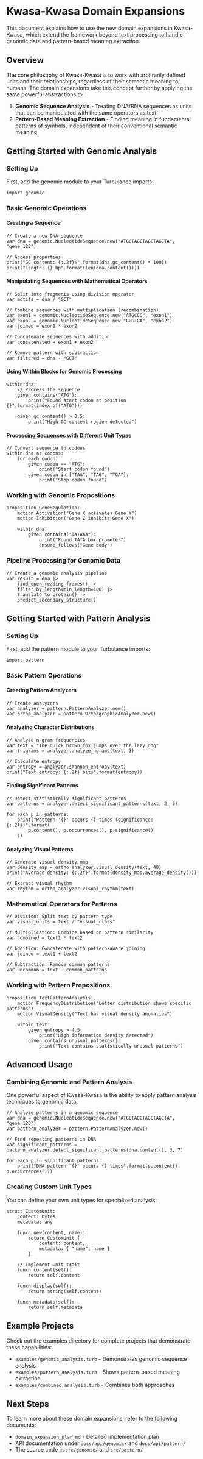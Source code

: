 # Kwasa-Kwasa Domain Expansions

This document explains how to use the new domain expansions in Kwasa-Kwasa, which extend the framework beyond text processing to handle genomic data and pattern-based meaning extraction.

## Overview

The core philosophy of Kwasa-Kwasa is to work with arbitrarily defined units and their relationships, regardless of their semantic meaning to humans. The domain expansions take this concept further by applying the same powerful abstractions to:

1. **Genomic Sequence Analysis** - Treating DNA/RNA sequences as units that can be manipulated with the same operators as text
2. **Pattern-Based Meaning Extraction** - Finding meaning in fundamental patterns of symbols, independent of their conventional semantic meaning

## Getting Started with Genomic Analysis

### Setting Up

First, add the genomic module to your Turbulance imports:

```turbulance
import genomic
```

### Basic Genomic Operations

#### Creating a Sequence

```turbulance
// Create a new DNA sequence
var dna = genomic.NucleotideSequence.new("ATGCTAGCTAGCTAGCTA", "gene_123")

// Access properties
print("GC content: {:.2f}%".format(dna.gc_content() * 100))
print("Length: {} bp".format(len(dna.content())))
```

#### Manipulating Sequences with Mathematical Operators

```turbulance
// Split into fragments using division operator
var motifs = dna / "GCT"

// Combine sequences with multiplication (recombination)
var exon1 = genomic.NucleotideSequence.new("ATGCCC", "exon1")
var exon2 = genomic.NucleotideSequence.new("GGGTGA", "exon2")
var joined = exon1 * exon2

// Concatenate sequences with addition
var concatenated = exon1 + exon2

// Remove pattern with subtraction
var filtered = dna - "GCT"
```

#### Using Within Blocks for Genomic Processing

```turbulance
within dna:
    // Process the sequence
    given contains("ATG"):
        print("Found start codon at position {}".format(index_of("ATG")))
        
    given gc_content() > 0.5:
        print("High GC content region detected")
```

#### Processing Sequences with Different Unit Types

```turbulance
// Convert sequence to codons
within dna as codons:
    for each codon:
        given codon == "ATG":
            print("Start codon found")
        given codon in ["TAA", "TAG", "TGA"]:
            print("Stop codon found")
```

### Working with Genomic Propositions

```turbulance
proposition GeneRegulation:
    motion Activation("Gene X activates Gene Y")
    motion Inhibition("Gene Z inhibits Gene X")
    
    within dna:
        given contains("TATAAA"):
            print("Found TATA box promoter")
            ensure_follows("Gene body")
```

### Pipeline Processing for Genomic Data

```turbulance
// Create a genomic analysis pipeline
var result = dna |>
    find_open_reading_frames() |>
    filter_by_length(min_length=100) |>
    translate_to_protein() |>
    predict_secondary_structure()
```

## Getting Started with Pattern Analysis

### Setting Up

First, add the pattern module to your Turbulance imports:

```turbulance
import pattern
```

### Basic Pattern Operations

#### Creating Pattern Analyzers

```turbulance
// Create analyzers
var analyzer = pattern.PatternAnalyzer.new()
var ortho_analyzer = pattern.OrthographicAnalyzer.new()
```

#### Analyzing Character Distributions

```turbulance
// Analyze n-gram frequencies
var text = "The quick brown fox jumps over the lazy dog"
var trigrams = analyzer.analyze_ngrams(text, 3)

// Calculate entropy
var entropy = analyzer.shannon_entropy(text)
print("Text entropy: {:.2f} bits".format(entropy))
```

#### Finding Significant Patterns

```turbulance
// Detect statistically significant patterns
var patterns = analyzer.detect_significant_patterns(text, 2, 5)

for each p in patterns:
    print("Pattern '{}' occurs {} times (significance: {:.2f})".format(
        p.content(), p.occurrences(), p.significance()
    ))
```

#### Analyzing Visual Patterns

```turbulance
// Generate visual density map
var density_map = ortho_analyzer.visual_density(text, 40)
print("Average density: {:.2f}".format(density_map.average_density()))

// Extract visual rhythm
var rhythm = ortho_analyzer.visual_rhythm(text)
```

### Mathematical Operators for Patterns

```turbulance
// Division: Split text by pattern type
var visual_units = text / "visual_class"

// Multiplication: Combine based on pattern similarity
var combined = text1 * text2

// Addition: Concatenate with pattern-aware joining
var joined = text1 + text2

// Subtraction: Remove common patterns
var uncommon = text - common_patterns
```

### Working with Pattern Propositions

```turbulance
proposition TextPatternAnalysis:
    motion FrequencyDistribution("Letter distribution shows specific patterns")
    motion VisualDensity("Text has visual density anomalies")
    
    within text:
        given entropy > 4.5:
            print("High information density detected")
        given contains_unusual_patterns():
            print("Text contains statistically unusual patterns")
```

## Advanced Usage

### Combining Genomic and Pattern Analysis

One powerful aspect of Kwasa-Kwasa is the ability to apply pattern analysis techniques to genomic data:

```turbulance
// Analyze patterns in a genomic sequence
var dna = genomic.NucleotideSequence.new("ATGCTAGCTAGCTAGCTA", "gene_123")
var pattern_analyzer = pattern.PatternAnalyzer.new()

// Find repeating patterns in DNA
var significant_patterns = pattern_analyzer.detect_significant_patterns(dna.content(), 3, 7)

for each p in significant_patterns:
    print("DNA pattern '{}' occurs {} times".format(p.content(), p.occurrences()))
```

### Creating Custom Unit Types

You can define your own unit types for specialized analysis:

```turbulance
struct CustomUnit:
    content: bytes
    metadata: any
    
    funxn new(content, name):
        return CustomUnit {
            content: content,
            metadata: { "name": name }
        }
    
    // Implement Unit trait
    funxn content(self):
        return self.content
    
    funxn display(self):
        return string(self.content)
    
    funxn metadata(self):
        return self.metadata
```

## Example Projects

Check out the examples directory for complete projects that demonstrate these capabilities:

- `examples/genomic_analysis.turb` - Demonstrates genomic sequence analysis
- `examples/pattern_analysis.turb` - Shows pattern-based meaning extraction
- `examples/combined_analysis.turb` - Combines both approaches

## Next Steps

To learn more about these domain expansions, refer to the following documents:

- `domain_expansion_plan.md` - Detailed implementation plan
- API documentation under `docs/api/genomic/` and `docs/api/pattern/`
- The source code in `src/genomic/` and `src/pattern/` 